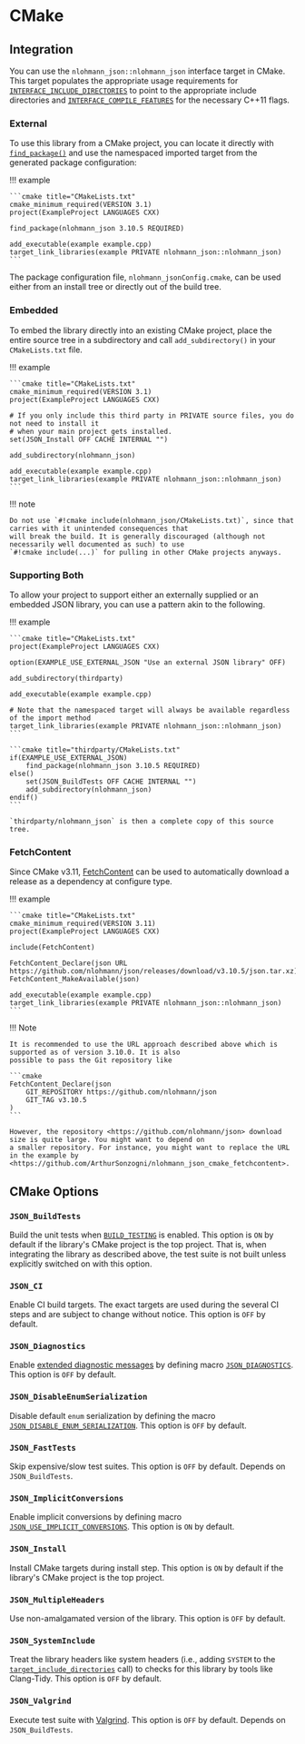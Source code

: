# CMake

## Integration

You can use the `nlohmann_json::nlohmann_json` interface target in CMake. This target populates the appropriate usage
requirements for [`INTERFACE_INCLUDE_DIRECTORIES`](https://cmake.org/cmake/help/latest/prop_tgt/INTERFACE_INCLUDE_DIRECTORIES.html)
to point to the appropriate include directories and [`INTERFACE_COMPILE_FEATURES`](https://cmake.org/cmake/help/latest/prop_tgt/INTERFACE_COMPILE_FEATURES.html)
for the necessary C++11 flags.

### External

To use this library from a CMake project, you can locate it directly with [`find_package()`](https://cmake.org/cmake/help/latest/command/find_package.html)
and use the namespaced imported target from the generated package configuration:

!!! example

    ```cmake title="CMakeLists.txt"
    cmake_minimum_required(VERSION 3.1)
    project(ExampleProject LANGUAGES CXX)
    
    find_package(nlohmann_json 3.10.5 REQUIRED)
    
    add_executable(example example.cpp)
    target_link_libraries(example PRIVATE nlohmann_json::nlohmann_json)
    ```

The package configuration file, `nlohmann_jsonConfig.cmake`, can be used either from an install tree or directly out of
the build tree.

### Embedded

To embed the library directly into an existing CMake project, place the entire source tree in a subdirectory and call
`add_subdirectory()` in your `CMakeLists.txt` file.

!!! example

    ```cmake title="CMakeLists.txt"
    cmake_minimum_required(VERSION 3.1)
    project(ExampleProject LANGUAGES CXX)

    # If you only include this third party in PRIVATE source files, you do not need to install it
    # when your main project gets installed.
    set(JSON_Install OFF CACHE INTERNAL "")
    
    add_subdirectory(nlohmann_json)

    add_executable(example example.cpp)
    target_link_libraries(example PRIVATE nlohmann_json::nlohmann_json)
    ```

!!! note

    Do not use `#!cmake include(nlohmann_json/CMakeLists.txt)`, since that carries with it unintended consequences that
    will break the build. It is generally discouraged (although not necessarily well documented as such) to use
    `#!cmake include(...)` for pulling in other CMake projects anyways.


### Supporting Both

To allow your project to support either an externally supplied or an embedded JSON library, you can use a pattern akin
to the following.

!!! example

    ```cmake title="CMakeLists.txt"
    project(ExampleProject LANGUAGES CXX)

    option(EXAMPLE_USE_EXTERNAL_JSON "Use an external JSON library" OFF)

    add_subdirectory(thirdparty)

    add_executable(example example.cpp)

    # Note that the namespaced target will always be available regardless of the import method
    target_link_libraries(example PRIVATE nlohmann_json::nlohmann_json)
    ```
    
    ```cmake title="thirdparty/CMakeLists.txt"
    if(EXAMPLE_USE_EXTERNAL_JSON)
        find_package(nlohmann_json 3.10.5 REQUIRED)
    else()
        set(JSON_BuildTests OFF CACHE INTERNAL "")
        add_subdirectory(nlohmann_json)
    endif()
    ```
    
    `thirdparty/nlohmann_json` is then a complete copy of this source tree.


### FetchContent

Since CMake v3.11, [FetchContent](https://cmake.org/cmake/help/v3.11/module/FetchContent.html) can be used to
automatically download a release as a dependency at configure type.

!!! example

    ```cmake title="CMakeLists.txt"
    cmake_minimum_required(VERSION 3.11)
    project(ExampleProject LANGUAGES CXX)

    include(FetchContent)
    
    FetchContent_Declare(json URL https://github.com/nlohmann/json/releases/download/v3.10.5/json.tar.xz)
    FetchContent_MakeAvailable(json)
    
    add_executable(example example.cpp)
    target_link_libraries(example PRIVATE nlohmann_json::nlohmann_json)
    ```

!!! Note

    It is recommended to use the URL approach described above which is supported as of version 3.10.0. It is also
    possible to pass the Git repository like

    ```cmake
    FetchContent_Declare(json
        GIT_REPOSITORY https://github.com/nlohmann/json
        GIT_TAG v3.10.5
    )
    ```

	However, the repository <https://github.com/nlohmann/json> download size is quite large. You might want to depend on
    a smaller repository. For instance, you might want to replace the URL in the example by
    <https://github.com/ArthurSonzogni/nlohmann_json_cmake_fetchcontent>.

## CMake Options

### `JSON_BuildTests`

Build the unit tests when [`BUILD_TESTING`](https://cmake.org/cmake/help/latest/command/enable_testing.html) is enabled. This option is `ON` by default if the library's CMake project is the top project. That is, when integrating the library as described above, the test suite is not built unless explicitly switched on with this option.

### `JSON_CI`

Enable CI build targets. The exact targets are used during the several CI steps and are subject to change without notice. This option is `OFF` by default.

### `JSON_Diagnostics`

Enable [extended diagnostic messages](../home/exceptions.md#extended-diagnostic-messages) by defining macro [`JSON_DIAGNOSTICS`](../api/macros/json_diagnostics.md). This option is `OFF` by default.

### `JSON_DisableEnumSerialization`

Disable default `enum` serialization by defining the macro
[`JSON_DISABLE_ENUM_SERIALIZATION`](../api/macros/json_disable_enum_serialization.md). This option is `OFF` by default.

### `JSON_FastTests`

Skip expensive/slow test suites. This option is `OFF` by default. Depends on `JSON_BuildTests`.

### `JSON_ImplicitConversions`

Enable implicit conversions by defining macro [`JSON_USE_IMPLICIT_CONVERSIONS`](../api/macros/json_use_implicit_conversions.md). This option is `ON` by default.

### `JSON_Install`

Install CMake targets during install step. This option is `ON` by default if the library's CMake project is the top project.

### `JSON_MultipleHeaders`

Use non-amalgamated version of the library. This option is `OFF` by default.

### `JSON_SystemInclude`

Treat the library headers like system headers (i.e., adding `SYSTEM` to the [`target_include_directories`](https://cmake.org/cmake/help/latest/command/target_include_directories.html) call) to checks for this library by tools like Clang-Tidy. This option is `OFF` by default.

### `JSON_Valgrind`

Execute test suite with [Valgrind](https://valgrind.org). This option is `OFF` by default. Depends on `JSON_BuildTests`.
